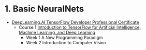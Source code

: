 # 1. Basic NeuralNets

* [DeepLearning.AI TensorFlow Developer Professional Certificate](https://www.coursera.org/professional-certificates/tensorflow-in-practice)
  * Course 1 [Introduction to TensorFlow for Artificial Intelligence, Machine Learning, and Deep Learning](https://www.coursera.org/learn/introduction-tensorflow?specialization=tensorflow-in-practice)
    * Week 1 A New Programming Paradigm
    * Week 2 Introduction to Computer Vision

